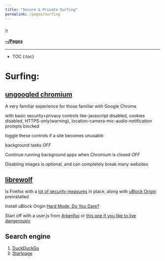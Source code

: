 ```yaml
---
title: "Secure & Private Surfing"
permalink: /pages/surfing
---
```


#### [~](../../README.md)

#### [~/Pages](../pages.md)

---


* TOC
{:toc}

# Surfing:

## [ungoogled chromium](https://github.com/ungoogled-software/ungoogled-chromium)

A very familiar experience for those familiar with Google Chrome

with basic security+privacy controls like-javascript disabled, cookies disabled, HTTPS-only(warning), location-camera-mic-audio-notification prompts blocked

toggle these controls if a site becomes unusable

background tasks _OFF_

Continue running background apps when Chromium is closed _OFF_

Disabling images is optional, and can completely break many websites

## [librewolf](https://librewolf.net/)

Is Firefox with a [lot of security measures](https://privacytests.org/) in place, along with [uBlock Origin](https://github.com/gorhill/uBlock) preinstalled

Install uBlock Origin [Hard Mode, Do You Dare?](https://github.com/gorhill/uBlock/wiki/Blocking-mode:-hard-mode)

Start off with a user.js from [Arkenfox](https://github.com/arkenfox/user.js/) or [this one if you like to live dangerously](https://github.com/pyllyukko/user.js/)

## Search engine

1. [DuckDuckGo](https://in.mashable.com/tech-industry/28592/duckduckgo-down-ranks-russian-disinformation-the-search-engines-users-are-not-happy)
2. [Startpage](startpage.com)
